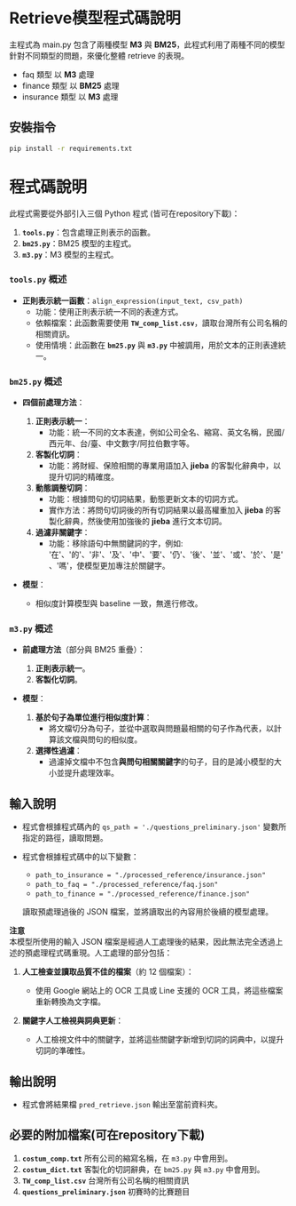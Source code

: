 # Retrieve模型程式碼說明

主程式為  main.py  包含了兩種模型 **M3** 與 **BM25**，此程式利用了兩種不同的模型針對不同類型的問題，來優化整體 retrieve 的表現。  

- faq 類型 以 **M3** 處理
- finance 類型 以 **BM25** 處理
- insurance 類型 以 **M3** 處理

## 安裝指令

```bash
pip install -r requirements.txt
```


# 程式碼說明

此程式需要從外部引入三個 Python 程式 (皆可在repository下載)：

1. **`tools.py`**：包含處理正則表示的函數。
2. **`bm25.py`**：BM25 模型的主程式。
3. **`m3.py`**：M3 模型的主程式。

### `tools.py` 概述

- **正則表示統一函數**：`align_expression(input_text, csv_path)`
  - 功能：使用正則表示統一不同的表達方式。
  - 依賴檔案：此函數需要使用 **`TW_comp_list.csv`**，讀取台灣所有公司名稱的相關資訊。
  - 使用情境：此函數在 **`bm25.py`** 與 **`m3.py`** 中被調用，用於文本的正則表達統一。

### `bm25.py` 概述

- **四個前處理方法**：
  1. **正則表示統一**：
     - 功能：統一不同的文本表達，例如公司全名、縮寫、英文名稱，民國/西元年、台/臺、中文數字/阿拉伯數字等。
  2. **客製化切詞**：
     - 功能：將財經、保險相關的專業用語加入 **jieba** 的客製化辭典中，以提升切詞的精確度。
  3. **動態調整切詞**：
     - 功能：根據問句的切詞結果，動態更新文本的切詞方式。
     - 實作方法：將問句切詞後的所有切詞結果以最高權重加入 **jieba** 的客製化辭典，然後使用加強後的 **jieba** 進行文本切詞。
  4. **過濾非關鍵字**：
     - 功能：移除語句中無關鍵詞的字，例如: '在'、'的'、'非'、'及'、'中'、'要'、'仍'、'後'、'並'、'或'、'於'、'是'、'嗎'，使模型更加專注於關鍵字。

- **模型**：
  - 相似度計算模型與 baseline 一致，無進行修改。

### `m3.py` 概述

- **前處理方法**（部分與 BM25 重疊）：
  1. **正則表示統一**。
  2. **客製化切詞**。

- **模型**：
  1. **基於句子為單位進行相似度計算**：
     - 將文檔切分為句子，並從中選取與問題最相關的句子作為代表，以計算該文檔與問句的相似度。
  2. **選擇性過濾**：
     - 過濾掉文檔中不包含**與問句相關關鍵字**的句子，目的是減小模型的大小並提升處理效率。


## 輸入說明

- 程式會根據程式碼內的 `qs_path = './questions_preliminary.json'` 變數所指定的路徑，讀取問題。
- 程式會根據程式碼中的以下變數：
  - `path_to_insurance = "./processed_reference/insurance.json"`
  - `path_to_faq = "./processed_reference/faq.json"`
  - `path_to_finance = "./processed_reference/finance.json"`
  
  讀取預處理過後的 JSON 檔案，並將讀取出的內容用於後續的模型處理。


**注意**  
本模型所使用的輸入 JSON 檔案是經過人工處理後的結果，因此無法完全透過上述的預處理程式碼重現。人工處理的部分包括：

1. **人工檢查並讀取品質不佳的檔案**（約 12 個檔案）：
   - 使用 Google 網站上的 OCR 工具或 Line 支援的 OCR 工具，將這些檔案重新轉換為文字檔。

2. **關鍵字人工檢視與詞典更新**：
   - 人工檢視文件中的關鍵字，並將這些關鍵字新增到切詞的詞典中，以提升切詞的準確性。


## 輸出說明

- 程式會將結果檔 `pred_retrieve.json` 輸出至當前資料夾。

## 必要的附加檔案(可在repository下載)

1. **`costum_comp.txt`** 所有公司的縮寫名稱，在 `m3.py` 中會用到。
2. **`costum_dict.txt`** 客製化的切詞辭典，在 `bm25.py` 與 `m3.py` 中會用到。
3. **`TW_comp_list.csv`** 台灣所有公司名稱的相關資訊
4. **`questions_preliminary.json`** 初賽時的比賽題目
